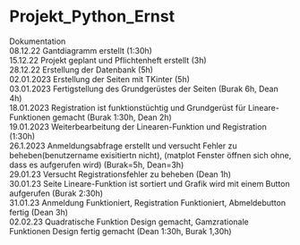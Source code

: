 # Projekt_Python_Ernst



Dokumentation
<br>
08.12.22 Gantdiagramm erstellt (1:30h)
<br>
15.12.22 Projekt geplant und Pflichtenheft erstellt (3h)
<br>
28.12.22 Erstellung der Datenbank (5h)
<br>
02.01.2023 Erstellung der Seiten mit TKinter (5h)
<br>
03.01.2023 Fertigstellung des Grundgerüstes der Seiten (Burak 6h, Dean 4h) 
<br>
18.01.2023 Registration ist funktionstüchtig und Grundgerüst für Lineare-Funktionen gemacht (Burak 1:30h, Dean 2h)
<br>
19.01.2023 Weiterbearbeitung der Linearen-Funktion und Registration (1:30h)
<br>
26.1.2023 Anmeldungsabfrage erstellt und versucht Fehler zu beheben(benutzername exisitiertn nicht), (matplot Fenster öffnen sich ohne, dass es aufgerufen wird)          (Burak=5h, Dean=3h)
<br>
29.01.23 Versucht Registrationsfehler zu beheben (Dean 1h)
<br>
30.01.23 Seite Lineare-Funktion ist sortiert und Grafik wird mit einem Button aufgerufen (Burak 2:30h)
<br>
31.01.23 Anmeldung Funktioniert, Registration Funktioniert, Abmeldebutton fertig (Dean 3h)
<br>
02.02.23 Quadratische Funktion Design gemacht, Gamzrationale Funktionen Design fertig gemacht (Dean 1:30h, Burak 1,30h)
